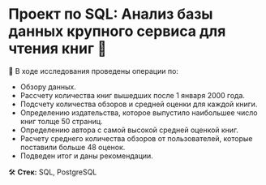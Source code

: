 # Проект по SQL: Анализ базы данных крупного сервиса для чтения книг 📖

📝 В ходе исследования проведены операции по:
- Обзору данных.
- Рассчету количества книг вышедших после 1 января 2000 года.
- Подсчету количества обзоров и средней оценки для каждой книги.
- Определению издательства, которое выпустило наибольшее число книг толще 50 страниц.
- Определению автора с самой высокой средней оценкой книг.
- Расчету среднего количества обзоров от пользователей, которые поставили больше 48 оценок.
- Подведен итог и даны рекомендации.

🛠 __Стек:__  SQL, PostgreSQL 
